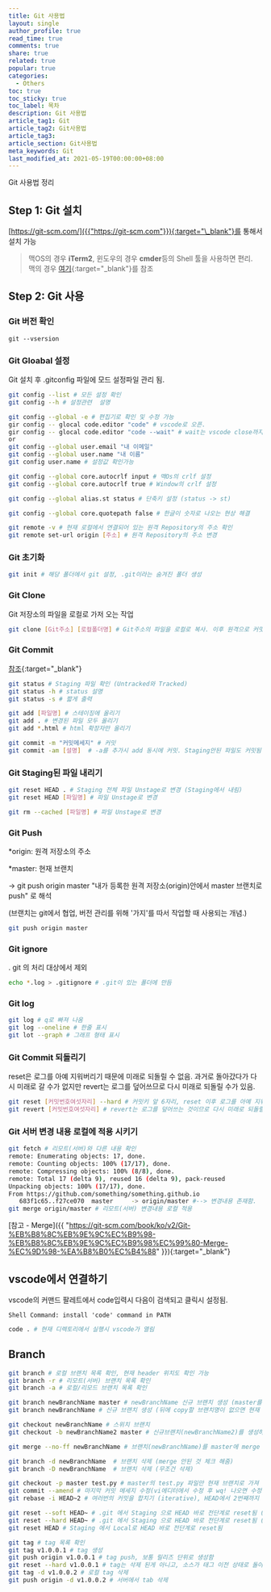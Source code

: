 ```yaml
---
title: Git 사용법
layout: single
author_profile: true
read_time: true
comments: true
share: true
related: true
popular: true
categories:
  - Others
toc: true
toc_sticky: true
toc_label: 목차
description: Git 사용법
article_tag1: Git
article_tag2: Git사용법
article_tag3:
article_section: Git사용법
meta_keywords: Git
last_modified_at: 2021-05-19T00:00:00+08:00
---
```


Git 사용법 정리

## Step 1: Git 설치

[https://git-scm.com/]({{"https://git-scm.com"}}){:target="\_blank"}를 통해서 설치 가능

> 맥OS의 경우 **iTerm2**, 윈도우의 경우 **cmder**등의 Shell 툴을 사용하면 편리.  
> 맥의 경우 [여기]({{"https://gist.github.com/kevin-smets/8568070"}}){:target="\_blank"}를 참조

## Step 2: Git 사용

### Git 버전 확인

```
git --vsersion
```

### Git Gloabal 설정

Git 설치 후 .gitconfig 파일에 모드 설정파일 관리 됨.

```bash
git config --list # 모든 설정 확인
git config --h # 설정관련  설명

git config --global -e # 편집기로 확인 및 수정 가능
gir config -- glocal code.editor "code" # vscode로 오픈.
gir config -- glocal code.editor "code --wait" # wait는 vscode close까지 기다림
or
git config --global user.email "내 이메일"
git config --global user.name "내 이름"
git config user.name # 설정값 확인가능

git config --global core.autocrlf input # 맥Os의 crlf 설정
git config --global core.autocrlf true # Window의 crlf 설정

git config --global alias.st status # 단축키 설정 (status -> st)

git config --global core.quotepath false # 한글이 숫자로 나오는 현상 해결

git remote -v # 현재 로컬에서 연결되어 있는 원격 Repository의 주소 확인
git remote set-url origin [주소] # 원격 Repository의 주소 변경
```

### Git 초기화

```bash
git init # 해당 폴더에서 git 설정, .git이라는 숨겨진 폴더 생성
```

### Git Clone

Git 저장소의 파일을 로컬로 가저 오는 작업

```bash
git clone [Git주소] [로컬폴더명] # Git주소의 파일을 로컬로 복사. 이후 원격으로 커밋 가능
```

### Git Commit

[참조]({{"https://gmlwjd9405.github.io/2018/05/25/git-add-cancle.html"}}){:target="\_blank"}

```bash
git status # Staging 파일 확인 (Untracked와 Tracked)
git status -h # status 설명
git status -s # 짧게 출력

git add [파일명] # 스테이징에 올리기
git add . # 변경된 파일 모두 올리기
git add *.html # html 확장자만 올리기

git commit -m "커밋메세지" # 커밋
git commit -am [설명]  # -a를 추가시 add 동시에 커밋. Staging안된 파일도 커밋됨
```

### Git Staging된 파일 내리기

```bash
git reset HEAD . # Staging 전체 파일 Unstage로 변경 (Staging에서 내림)
git reset HEAD [파일명] # 파일 Unstage로 변경

git rm --cached [파일명] # 파일 Unstage로 변경
```

### Git Push

\*origin: 원격 저장소의 주소

\*master: 현재 브랜치

→ git push origin master "내가 등록한 원격 저장소(origin)안에서 master 브랜치로 push" 로 해석

(브랜치는 git에서 협업, 버전 관리를 위해 '가지'를 따서 작업할 때 사용되는 개념.)

```bash
git push origin master
```

### Git ignore

. git 의 처리 대상에서 제외

```bash
echo *.log > .gitignore # .git이 있는 폴더에 만듬

```

### Git log

```bash
git log # q로 빠져 나옴
git log --oneline # 한줄 표시
git lot --graph # 그래프 형태 표시
```

### Git Commit 되돌리기

reset은 로그를 아예 지워버리기 때문에 미래로 되돌릴 수 없음. 과거로 돌아갔다가 다시 미래로 갈 수가 없지만 revert는 로그를 덮어쓰므로 다시 미래로 되돌릴 수가 있음.

```bash
git reset [커밋번호여섯자리] --hard # 커밋키 앞 6자리, reset 이후 로그를 아예 지워버리기 때문에 미래로 되돌릴 수 없음
git revert [커밋번호여섯자리] # revert는 로그를 덮어쓰는 것이므로 다시 미래로 되돌릴 수가 있음
```

### Git 서버 변경 내용 로컬에 적용 시키기

```bash
git fetch # 리모트(서버)와 다른 내용 확인
remote: Enumerating objects: 17, done.
remote: Counting objects: 100% (17/17), done.
remote: Compressing objects: 100% (8/8), done.
remote: Total 17 (delta 9), reused 16 (delta 9), pack-reused 
Unpacking objects: 100% (17/17), done.
From https://github.com/something/something.github.io
   683f1c65..f27ce070  master     -> origin/master #--> 변경내용 존재함.
git merge origin/master # 리모트(서버) 변경내용 로컬 적용
```

[참고 - Merge]({{ "https://git-scm.com/book/ko/v2/Git-%EB%B8%8C%EB%9E%9C%EC%B9%98-%EB%B8%8C%EB%9E%9C%EC%B9%98%EC%99%80-Merge-%EC%9D%98-%EA%B8%B0%EC%B4%88" }}){:target="\_blank"}

## vscode에서 연결하기

vscode의 커맨드 팔레트에서 code입력시 다음이 검색되고 클릭시 설정됨.

```
Shell Command: install 'code' command in PATH
```

```bash
code . # 현재 디렉토리에서 실행시 vscode가 열림
```

## Branch

```bash
git branch # 로컬 브랜치 목록 확인, 현재 header 위치도 확인 가능
git branch -r # 리모트(서버) 브랜치 목록 확인
git branch -a # 로컬/리모드 브랜치 목록 확인

git branch newBranchName master # newBranchName 신규 브랜치 생성 (master를 복사함)
git branch newBranchName # 신규 브랜치 생성 (뒤에 copy할 브랜치명이 없으면 현재 브랜치를 자동 복사함)

git checkout newBranchName # 스위치 브랜치
git checkout -b newBranchName2 master # 신규브랜치(newBranchName2)를 생성하면서 바로 스위치

git merge --no-ff newBranchName # 브랜치(newBranchName)를 master에 merge (no-ff: no fast foward)

git branch -d newBranchName  # 브랜치 삭제 (merge 안된 것 체크 해줌)
git branch -D newBranchName  # 브랜치 삭제 (무조건 삭제)

git checkout -p master test.py # master의 test.py 파일만 현재 브랜치로 가져 옴(patch)
git commit --amend # 마지막 커밋 메세지 수정(vi에디터에서 수정 후 wq! 나오면 수정 됨)
git rebase -i HEAD~2 # 여러번의 커밋을 합치기 (iterative), HEAD에서 2번째까지 합치기 (fixup : 바로앞 커밋과 합치기)

git reset --soft HEAD~ # .git 에서 Staging 으로 HEAD 바로 전단계로 reset됨 (소스도 삭제 안됨), ~ 안써도 됨.
git reset --hard HEAD~ # .git 에서 Staging 으로 HEAD 바로 전단계로 reset됨 (소스도 삭제 됨)
git reset HEAD # Staging 에서 Local로 HEAD 바로 전단계로 reset됨

git tag # tag 목록 확인
git tag v1.0.0.1 # tag 생성
git push origin v1.0.0.1 # tag push, 보통 릴리즈 단위로 생성함
git reset --hard v1.0.0.1 # tag는 삭제 된게 아니고, 소스가 태그 이전 상태로 돌아가고 소스도 삭제 됨
git tag -d v1.0.0.2 # 로컬 tag 삭제
git push origin -d v1.0.0.2 # 서버에서 tab 삭제

```